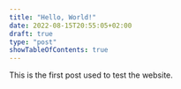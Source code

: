 ```yaml
---
title: "Hello, World!"
date: 2022-08-15T20:55:05+02:00
draft: true
type: "post"
showTableOfContents: true
---
```


This is the first post used to test the website. 
